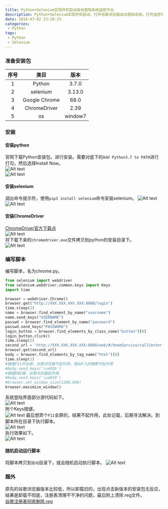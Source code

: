 ```yaml
---
title: Python+Selenium实现开机启动自动登陆系统监控平台
description: Python+Selenium实现开机启动，打开谷歌浏览器自动登陆系统，打开监控平台。
date: 2018-07-02 23:28:23
categories:
 - Python  
tags:
 - Python
 - Selenium
---  
```

### 准备安装包  

序号 | 类目 | 版本  
:-: | :-: | :-:   
1 | Python | 3.7.0  
2 | selenium | 3.13.0  
3 | Google Chrome | 68.0  
4 | ChromeDriver | 2.39  
5 | os | window7  
  
### 安装  
#### 安装python
官网下载Python安装包，进行安装。需要对底下的```Add Python3.7 to PATH```进行打勾，然后选择Install Now。  
![Alt text](http://p92ijvt1x.bkt.clouddn.com/selenium_002.png "安装Python3.7")   
![Alt text](http://p92ijvt1x.bkt.clouddn.com/selenium_003.png "安装Python3.7完成")  
#### 安装selenium  
调出命令提示符，使用```pip3 install selenium```命令安装selenium。 
![Alt text](http://p92ijvt1x.bkt.clouddn.com/selenium_004.png "安装selenium")  
![Alt text](http://p92ijvt1x.bkt.clouddn.com/selenium_005.png "安装selenium完成")  
#### 安装ChromeDriver  
[ChromeDriver官方下载点](https://sites.google.com/a/chromium.org/chromedriver/downloads)  
![Alt text](http://p92ijvt1x.bkt.clouddn.com/selenium_101.png "选择浏览器对应的webdriver")  
将下载下来的```chromedriver.exe```文件拷贝到python的安装目录下。  
![Alt text](http://p92ijvt1x.bkt.clouddn.com/selenium_006.png "拷贝到python的安装目录")
### 编写脚本  
编写脚本，名为chrome.py。  
```python  
from selenium import webdriver
from selenium.webdriver.common.keys import Keys
import time

browser = webdriver.Chrome()
browser.get("http://XXX.XXX.XXX.XXX:8080/login")
time.sleep(2)
name = browser.find_element_by_name("username")
name.send_keys("USERNAME")
passwd = browser.find_element_by_name("password")
passwd.send_keys("PASSWORD")
login_button = browser.find_elements_by_class_name("button")[0]
login_button.click()
time.sleep(2)
second_url = 'http://XXX.XXX.XXX.XXX:8080/web/#/homeService/callCenter'
browser.get(second_url)
body = browser.find_elements_by_tag_name("html")[0]
time.sleep(1)
#键盘F11开全屏，谷歌浏览器不起作用，貌似F几的键都不起作用
#body.send_keys('\ue03b')
#键盘END键，谷歌浏览器起作用
#body.send_keys('\ue010')
#browser.set_window_size(1280,800)
browser.maximize_window()  
```  
系统登陆界面部分源代码如下。  
![Alt text](http://p92ijvt1x.bkt.clouddn.com/selenium_001.png "系统登陆界面源代码")  
附个Keys按键。  
![Alt text](http://p92ijvt1x.bkt.clouddn.com/selenium_008.png "Keys按键一览")
最后想弄个```F11```全屏的，结果不起作用，此处记载，后期寻法解决。到脚本所在目录下执行脚本。  
![Alt text](http://p92ijvt1x.bkt.clouddn.com/selenium_007.png "执行脚本")  
执行效果如下。  
![Alt text](http://p92ijvt1x.bkt.clouddn.com/IMG_3195.GIF "自动化效果")  
#### 随机启动运行脚本  
将脚本拷贝到```启动```目录下，就会随机启动执行脚本。
![Alt text](http://p92ijvt1x.bkt.clouddn.com/selenium_009.png "脚本放置到启动目录")  
### 题外  
原先的谷歌浏览器版本比较低，所以卸载旧的，出现点击新版本的安装包无反应，结果是卸载不彻底，注册表清理不干净的问题，最后附上清除.reg文件。  
[谷歌注册表彻底删除.reg](http://p92ijvt1x.bkt.clouddn.com/%E8%B0%B7%E6%AD%8C%E6%B3%A8%E5%86%8C%E8%A1%A8%E5%BD%BB%E5%BA%95%E5%88%A0%E9%99%A4.reg)  

